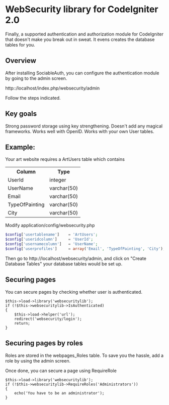 WebSecurity library for CodeIgniter 2.0
=========================================

Finally, a supported authentication and authorization 
module for CodeIgniter that doesn't make you break
out in sweat. It evens creates the database tables
for you.

Overview
---------

After installing SociableAuth, you can configure
the authentication module by going to the admin screen.

http::/localhost/index.php/websecurity/admin

Follow the steps indicated.

Key goals
----------

Strong password storage using key strengthening.
Doesn't add any magical frameworks.
Works well with OpenID.
Works with your own User tables.

Example:
------------

Your art website requires a ArtUsers table which contains

<table>
    <tr><th>Column</th><th>Type</th></tr>
    <tr><td>UserId</td><td>integer</td></tr>
    <tr><td>UserName</td><td>varchar(50)</td></tr>
    <tr><td>Email</td><td>varchar(50)</td></tr>
    <tr><td>TypeOfPainting</td><td>varchar(50)</td></tr>
    <tr><td>City</td><td>varchar(50)</td></tr>
</table>
    

Modify application/config/websecurity.php


```php
$config['usertablename']    = 'ArtUsers';
$config['useridcolumn']     = 'UserId';
$config['usernamecolumn']   = 'UserName';
$config['userprofiles']     = array('Email', 'TypeOfPainting', 'City');
```

Then go to http://localhost/websecurity/admin, and click on "Create Database Tables"
your database tables would be set up.


Securing pages
-------------------

You can secure pages by checking whether user is authenticated.

```
$this->load->library('websecuritylib');
if (!$this->websecuritylib->IsAuthenticated)
{
    $this->load->helper('url');
    redirect('websecurity/login');
    return;
}
```

Securing pages by roles
-------------------------

Roles are stored in the webpages_Roles table. To save you the hassle,
add a role by using the admin screen.

Once done, you can secure a page using RequireRole
```
$this->load->library('websecuritylib');
if (!$this->websecuritylib->RequireRoles('Administrators'))
{
    echo('You have to be an administrator');
}
```
